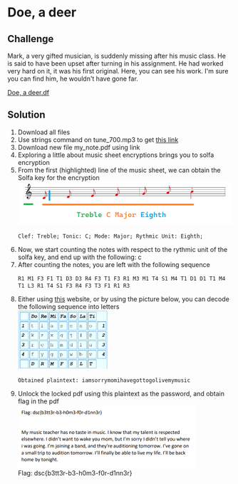 # Doe, a deer

## Challenge

Mark, a very gifted musician, is suddenly missing after his music class. He is said to have been upset after turning in his assignment. He had worked very hard on it, it was his first original. Here, you can see his work. I'm sure you can find him, he wouldn't have gone far.

[Doe, a deer.df](Doe,_a_deer.pdf)

## Solution

1. Download all files
2. Use strings command on tune_700.mp3 to get [this link](https://drive.google.com/uc?export=download&id=1SR0Ztj6QpZlu39q28W0OBBDWJrDMTujB)
3. Download new file my_note.pdf using link
4. Exploring a little about music sheet encryptions brings you to solfa encryption
5. From the first (highlighted) line of the music sheet, we can obtain the Solfa key for the encryption <br>
   <img src="solution_imgs\doe_a_deer1.png" alt="drawing" width="500"/>
   ```
   Clef: Treble; Tonic: C; Mode: Major; Rythmic Unit: Eighth;
   ```
6. Now, we start counting the notes with respect to the rythmic unit of the solfa key, and end up with the following:
   c
7. After counting the notes, you are left with the following sequence
   ```
   R1 M1 F3 F1 T1 D3 D3 R4 F3 T1 F3 R1 M3 M1 T4 S1 M4 T1 D1 D1 T1 M4 T1 L3 R1 T4 S1 F3 R4 F3 T3 F1 R1 R3
   ```
8. Either using [this](https://wmich.edu/mus-theo/solfa-cipher/secrets/) website, or by using the picture below, you can decode the following sequence into letters<br>
   <img src="solution_imgs\doe_a_deer3.png" alt="drawing" width="200"/><br>
   ```
   Obtained plaintext: iamsorrymomihavegottogolivemymusic
   ```
9. Unlock the locked pdf using this plaintext as the password, and obtain flag in the pdf<br>
   <img src="solution_imgs\doe_a_deer4.png" alt="drawing" width="400"/><br>
   Flag: dsc{b3tt3r-b3-h0m3-f0r-d1nn3r}
